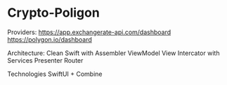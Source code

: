 # Crypto-Poligon

Providers:
    https://app.exchangerate-api.com/dashboard
    https://polygon.io/dashboard

Architecture:
    Clean Swift with
        Assembler
        ViewModel
        View
        Intercator with Services
        Presenter
        Router

Technologies
    SwiftUI + Combine
